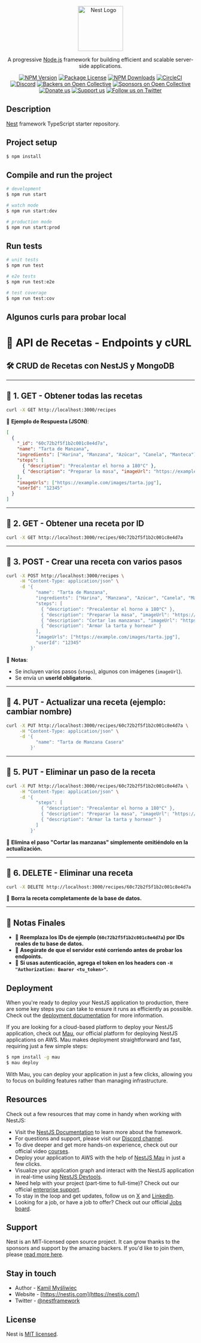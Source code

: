 <p align="center">
  <a href="http://nestjs.com/" target="blank"><img src="https://nestjs.com/img/logo-small.svg" width="120" alt="Nest Logo" /></a>
</p>

[circleci-image]: https://img.shields.io/circleci/build/github/nestjs/nest/master?token=abc123def456
[circleci-url]: https://circleci.com/gh/nestjs/nest

  <p align="center">A progressive <a href="http://nodejs.org" target="_blank">Node.js</a> framework for building efficient and scalable server-side applications.</p>
    <p align="center">
<a href="https://www.npmjs.com/~nestjscore" target="_blank"><img src="https://img.shields.io/npm/v/@nestjs/core.svg" alt="NPM Version" /></a>
<a href="https://www.npmjs.com/~nestjscore" target="_blank"><img src="https://img.shields.io/npm/l/@nestjs/core.svg" alt="Package License" /></a>
<a href="https://www.npmjs.com/~nestjscore" target="_blank"><img src="https://img.shields.io/npm/dm/@nestjs/common.svg" alt="NPM Downloads" /></a>
<a href="https://circleci.com/gh/nestjs/nest" target="_blank"><img src="https://img.shields.io/circleci/build/github/nestjs/nest/master" alt="CircleCI" /></a>
<a href="https://discord.gg/G7Qnnhy" target="_blank"><img src="https://img.shields.io/badge/discord-online-brightgreen.svg" alt="Discord"/></a>
<a href="https://opencollective.com/nest#backer" target="_blank"><img src="https://opencollective.com/nest/backers/badge.svg" alt="Backers on Open Collective" /></a>
<a href="https://opencollective.com/nest#sponsor" target="_blank"><img src="https://opencollective.com/nest/sponsors/badge.svg" alt="Sponsors on Open Collective" /></a>
  <a href="https://paypal.me/kamilmysliwiec" target="_blank"><img src="https://img.shields.io/badge/Donate-PayPal-ff3f59.svg" alt="Donate us"/></a>
    <a href="https://opencollective.com/nest#sponsor"  target="_blank"><img src="https://img.shields.io/badge/Support%20us-Open%20Collective-41B883.svg" alt="Support us"></a>
  <a href="https://twitter.com/nestframework" target="_blank"><img src="https://img.shields.io/twitter/follow/nestframework.svg?style=social&label=Follow" alt="Follow us on Twitter"></a>
</p>
  <!--[![Backers on Open Collective](https://opencollective.com/nest/backers/badge.svg)](https://opencollective.com/nest#backer)
  [![Sponsors on Open Collective](https://opencollective.com/nest/sponsors/badge.svg)](https://opencollective.com/nest#sponsor)-->

## Description

[Nest](https://github.com/nestjs/nest) framework TypeScript starter repository.

## Project setup

```bash
$ npm install
```

## Compile and run the project

```bash
# development
$ npm run start

# watch mode
$ npm run start:dev

# production mode
$ npm run start:prod
```

## Run tests

```bash
# unit tests
$ npm run test

# e2e tests
$ npm run test:e2e

# test coverage
$ npm run test:cov
```


## Algunos curls para probar local

# 📌 API de Recetas - Endpoints y cURL

## 🛠️ CRUD de Recetas con NestJS y MongoDB

---

## **📍 1. GET - Obtener todas las recetas**
```sh
curl -X GET http://localhost:3000/recipes
```

📌 **Ejemplo de Respuesta (JSON)**:
```json
[
  {
    "_id": "60c72b2f5f1b2c001c8e4d7a",
    "name": "Tarta de Manzana",
    "ingredients": ["Harina", "Manzana", "Azúcar", "Canela", "Manteca"],
    "steps": [
      { "description": "Precalentar el horno a 180°C" },
      { "description": "Preparar la masa", "imageUrl": "https://example.com/images/step1.jpg" }
    ],
    "imageUrls": ["https://example.com/images/tarta.jpg"],
    "userId": "12345"
  }
]
```

---

## **📍 2. GET - Obtener una receta por ID**
```sh
curl -X GET http://localhost:3000/recipes/60c72b2f5f1b2c001c8e4d7a
```

---

## **📍 3. POST - Crear una receta con varios pasos**
```sh
curl -X POST http://localhost:3000/recipes \
     -H "Content-Type: application/json" \
     -d '{
           "name": "Tarta de Manzana",
           "ingredients": ["Harina", "Manzana", "Azúcar", "Canela", "Manteca"],
           "steps": [
             { "description": "Precalentar el horno a 180°C" },
             { "description": "Preparar la masa", "imageUrl": "https://example.com/images/step1.jpg" },
             { "description": "Cortar las manzanas", "imageUrl": "https://example.com/images/step2.jpg" },
             { "description": "Armar la tarta y hornear" }
           ],
           "imageUrls": ["https://example.com/images/tarta.jpg"],
           "userId": "12345"
         }'
```

📌 **Notas**:
- Se incluyen varios pasos (`steps`), algunos con imágenes (`imageUrl`).
- Se envía un **userId obligatorio**.

---

## **📍 4. PUT - Actualizar una receta (ejemplo: cambiar nombre)**
```sh
curl -X PUT http://localhost:3000/recipes/60c72b2f5f1b2c001c8e4d7a \
     -H "Content-Type: application/json" \
     -d '{
           "name": "Tarta de Manzana Casera"
         }'
```

---

## **📍 5. PUT - Eliminar un paso de la receta**
```sh
curl -X PUT http://localhost:3000/recipes/60c72b2f5f1b2c001c8e4d7a \
     -H "Content-Type: application/json" \
     -d '{
           "steps": [
             { "description": "Precalentar el horno a 180°C" },
             { "description": "Preparar la masa", "imageUrl": "https://example.com/images/step1.jpg" },
             { "description": "Armar la tarta y hornear" }
           ]
         }'
```
📌 **Elimina el paso "Cortar las manzanas" simplemente omitiéndolo en la actualización.**

---

## **📍 6. DELETE - Eliminar una receta**
```sh
curl -X DELETE http://localhost:3000/recipes/60c72b2f5f1b2c001c8e4d7a
```

📌 **Borra la receta completamente de la base de datos.**

---

## 📜 **Notas Finales**
- 📌 **Reemplaza los IDs de ejemplo (`60c72b2f5f1b2c001c8e4d7a`) por IDs reales de tu base de datos.**
- 🚀 **Asegúrate de que el servidor esté corriendo antes de probar los endpoints.**
- 🔐 **Si usas autenticación, agrega el token en los headers con `-H "Authorization: Bearer <tu_token>"`.**


## Deployment

When you're ready to deploy your NestJS application to production, there are some key steps you can take to ensure it runs as efficiently as possible. Check out the [deployment documentation](https://docs.nestjs.com/deployment) for more information.

If you are looking for a cloud-based platform to deploy your NestJS application, check out [Mau](https://mau.nestjs.com), our official platform for deploying NestJS applications on AWS. Mau makes deployment straightforward and fast, requiring just a few simple steps:

```bash
$ npm install -g mau
$ mau deploy
```

With Mau, you can deploy your application in just a few clicks, allowing you to focus on building features rather than managing infrastructure.

## Resources

Check out a few resources that may come in handy when working with NestJS:

- Visit the [NestJS Documentation](https://docs.nestjs.com) to learn more about the framework.
- For questions and support, please visit our [Discord channel](https://discord.gg/G7Qnnhy).
- To dive deeper and get more hands-on experience, check out our official video [courses](https://courses.nestjs.com/).
- Deploy your application to AWS with the help of [NestJS Mau](https://mau.nestjs.com) in just a few clicks.
- Visualize your application graph and interact with the NestJS application in real-time using [NestJS Devtools](https://devtools.nestjs.com).
- Need help with your project (part-time to full-time)? Check out our official [enterprise support](https://enterprise.nestjs.com).
- To stay in the loop and get updates, follow us on [X](https://x.com/nestframework) and [LinkedIn](https://linkedin.com/company/nestjs).
- Looking for a job, or have a job to offer? Check out our official [Jobs board](https://jobs.nestjs.com).

## Support

Nest is an MIT-licensed open source project. It can grow thanks to the sponsors and support by the amazing backers. If you'd like to join them, please [read more here](https://docs.nestjs.com/support).

## Stay in touch

- Author - [Kamil Myśliwiec](https://twitter.com/kammysliwiec)
- Website - [https://nestjs.com](https://nestjs.com/)
- Twitter - [@nestframework](https://twitter.com/nestframework)

## License

Nest is [MIT licensed](https://github.com/nestjs/nest/blob/master/LICENSE).


